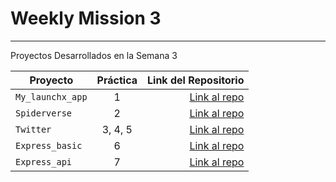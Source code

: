 # Weekly Mission 3
----------------------------------------------------------------------------
Proyectos Desarrollados en la Semana 3

|Proyecto| Práctica | Link del Repositorio |
|--------|:----------:|----------------------:|
|`My_launchx_app`|1|[Link al repo]()|
|`Spiderverse`|2|[Link al repo]()|
|`Twitter`|3, 4, 5|[Link al repo]()|
|`Express_basic`|6|[Link al repo]()|
|`Express_api`|7|[Link al repo]()|
